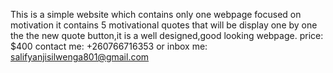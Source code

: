 This is a simple website which contains only one webpage focused on motivation it contains 5 motivational quotes that will be display one by one the the new quote button,it is a well designed,good looking webpage.
price: $400
contact me: +260766716353 or
inbox me: salifyanjisilwenga801@gmail.com
